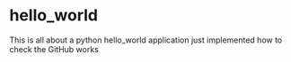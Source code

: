 # hello_world
This is all about a python hello_world application just implemented how to check the GitHub works
